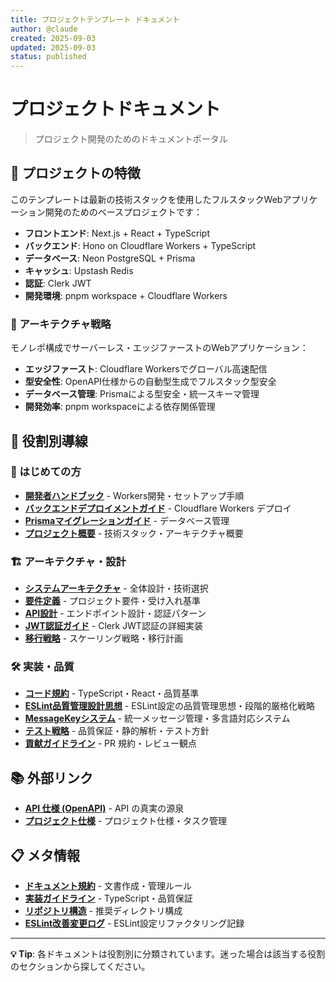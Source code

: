 ```yaml
---
title: プロジェクトテンプレート ドキュメント
author: @claude
created: 2025-09-03
updated: 2025-09-03
status: published
---
```


# プロジェクトドキュメント

> プロジェクト開発のためのドキュメントポータル

## 🎯 プロジェクトの特徴

このテンプレートは最新の技術スタックを使用したフルスタックWebアプリケーション開発のためのベースプロジェクトです：

- **フロントエンド**: Next.js + React + TypeScript
- **バックエンド**: Hono on Cloudflare Workers + TypeScript
- **データベース**: Neon PostgreSQL + Prisma
- **キャッシュ**: Upstash Redis
- **認証**: Clerk JWT
- **開発環境**: pnpm workspace + Cloudflare Workers

### 🚀 アーキテクチャ戦略

モノレポ構成でサーバーレス・エッジファーストのWebアプリケーション：

- **エッジファースト**: Cloudflare Workersでグローバル高速配信
- **型安全性**: OpenAPI仕様からの自動型生成でフルスタック型安全
- **データベース管理**: Prismaによる型安全・統一スキーマ管理
- **開発効率**: pnpm workspaceによる依存関係管理

## 🎯 役割別導線

### 🚀 はじめての方

- **[開発者ハンドブック](./handbook/developer-guide.md)** - Workers開発・セットアップ手順
- **[バックエンドデプロイメントガイド](./handbook/backend-deployment-guide.md)** - Cloudflare Workers デプロイ
- **[Prismaマイグレーションガイド](./handbook/prisma-migration-guide.md)** - データベース管理
- **[プロジェクト概要](../README.md)** - 技術スタック・アーキテクチャ概要

### 🏗️ アーキテクチャ・設計

- **[システムアーキテクチャ](./architecture/system-overview.md)** - 全体設計・技術選択
- **[要件定義](./architecture/requirements.md)** - プロジェクト要件・受け入れ基準
- **[API設計](./architecture/api-design.md)** - エンドポイント設計・認証パターン
- **[JWT認証ガイド](./architecture/jwt-authentication-guide.md)** - Clerk JWT認証の詳細実装
- **[移行戦略](./architecture/migration-strategy.md)** - スケーリング戦略・移行計画

### 🛠️ 実装・品質

- **[コード規約](./styleguide/code-standards.md)** - TypeScript・React・品質基準
- **[ESLint品質管理設計思想](./styleguide/eslint-quality-management.md)** - ESLint設定の品質管理思想・段階的厳格化戦略
- **[MessageKeyシステム](./handbook/message-system-guide.md)** - 統一メッセージ管理・多言語対応システム
- **[テスト戦略](./handbook/testing-strategy.md)** - 品質保証・静的解析・テスト方針
- **[貢献ガイドライン](./contrib/contribution-guide.md)** - PR 規約・レビュー観点

## 📚 外部リンク

- **[API 仕様 (OpenAPI)](../contracts/openapi.yaml)** - API の真実の源泉
- **[プロジェクト仕様](../.kiro/specs/)** - プロジェクト仕様・タスク管理

## 📋 メタ情報

- **[ドキュメント規約](./meta/documentation-guidelines.md)** - 文書作成・管理ルール
- **[実装ガイドライン](./meta/implementation-guidelines.md)** - TypeScript・品質保証
- **[リポジトリ構造](./meta/repository-structure.md)** - 推奨ディレクトリ構成
- **[ESLint改善変更ログ](./meta/eslint-improvements-changelog.md)** - ESLint設定リファクタリング記録

---

**💡 Tip**: 各ドキュメントは役割別に分類されています。迷った場合は該当する役割のセクションから探してください。
